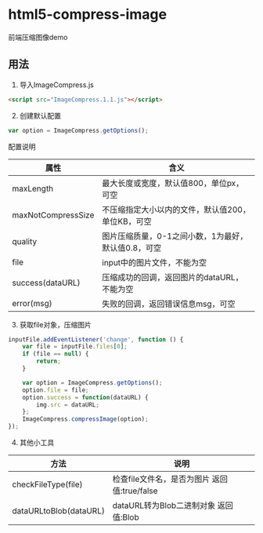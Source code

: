 # html5-compress-image

前端压缩图像demo

## 用法

1. 导入ImageCompress.js

```html
<script src="ImageCompress.1.1.js"></script>
```

2. 创建默认配置

```javascript
var option = ImageCompress.getOptions();
```
配置说明

|属性|含义|
|----|----|
|maxLength|最大长度或宽度，默认值800，单位px，可空|
|maxNotCompressSize|不压缩指定大小以内的文件，默认值200，单位KB，可空|
|quality|图片压缩质量，0-1之间小数，1为最好，默认值0.8，可空|
|file|input中的图片文件，不能为空|
|success(dataURL)|压缩成功的回调，返回图片的dataURL，不能为空|
|error(msg)|失败的回调，返回错误信息msg，可空|

3. 获取file对象，压缩图片

```javascript
inputFile.addEventListener('change', function () {
    var file = inputFile.files[0];
    if (file == null) {
        return;
    }

    var option = ImageCompress.getOptions();
    option.file = file;
    option.success = function(dataURL) {
        img.src = dataURL;
    };
    ImageCompress.compressImage(option);
});
```

4. 其他小工具

|方法|说明|
|----|----|
|checkFileType(file)|检查file文件名，是否为图片  返回值:true/false|
|dataURLtoBlob(dataURL)|dataURL转为Blob二进制对象  返回值:Blob|
